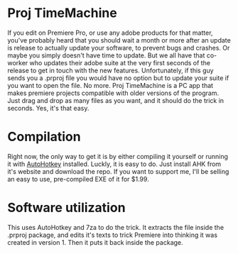 # Proj TimeMachine
If you edit on Premiere Pro, or use any adobe products for that matter, you've probably heard that you should wait a month or more after an update is release to actually update your software, to prevent bugs and crashes. Or maybe you simply doesn't have time to update. But we all have that co-worker who updates their adobe suite at the very first seconds of the release to get in touch with the new features. Unfortunately, if this guy sends you a .prproj file you would have no option but to update your suite if you want to open the file. No more.
Proj TimeMachine is a PC app that makes premiere projects compatible with older versions of the program. Just drag and drop as many files as you want, and it should do the trick in seconds. Yes, it's that easy.



# Compilation
Right now, the only way to get it is by either compiling it yourself or running it with <a href="https://www.autohotkey.com/">AutoHotkey</a> installed. Luckly, it is easy to do. Just install AHK from it's website and download the repo. If you want to support me, I'll be selling an easy to use, pre-compiled EXE of it for $1.99.




# Software utilization
This uses AutoHotkey and 7za to do the trick. It extracts the file inside the .prproj package, and edits it's texts to trick Premiere into thinking it was created in version 1. Then it puts it back inside the package.
